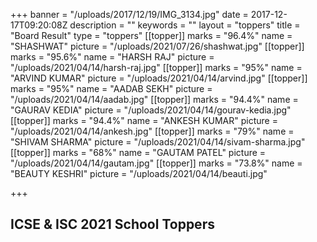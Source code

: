 +++
banner = "/uploads/2017/12/19/IMG_3134.jpg"
date = 2017-12-17T09:20:08Z
description = ""
keywords = ""
layout = "toppers"
title = "Board Result"
type = "toppers"
[[topper]]
marks = "96.4%"
name = "SHASHWAT"
picture = "/uploads/2021/07/26/shashwat.jpg"
[[topper]]
marks = "95.6%"
name = "HARSH RAJ"
picture = "/uploads/2021/04/14/harsh-raj.jpg"
[[topper]]
marks = "95%"
name = "ARVIND KUMAR"
picture = "/uploads/2021/04/14/arvind.jpg"
[[topper]]
marks = "95%"
name = "AADAB SEKH"
picture = "/uploads/2021/04/14/aadab.jpg"
[[topper]]
marks = "94.4%"
name = "GAURAV KEDIA"
picture = "/uploads/2021/04/14/gourav-kedia.jpg"
[[topper]]
marks = "94.4%"
name = "ANKESH KUMAR"
picture = "/uploads/2021/04/14/ankesh.jpg"
[[topper]]
marks = "79%"
name = "SHIVAM SHARMA"
picture = "/uploads/2021/04/14/sivam-sharma.jpg"
[[topper]]
marks = "68%"
name = "GAUTAM PATEL"
picture = "/uploads/2021/04/14/gautam.jpg"
[[topper]]
marks = "73.8%"
name = "BEAUTY KESHRI"
picture = "/uploads/2021/04/14/beauti.jpg"

+++
## ICSE & ISC 2021 School Toppers